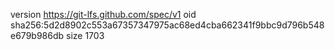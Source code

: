 version https://git-lfs.github.com/spec/v1
oid sha256:5d2d8902c553a67357347975ac68ed4cba662341f9bbc9d796b548e679b986db
size 1703
